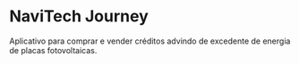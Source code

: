 # NaviTech Journey
 
Aplicativo para comprar e vender créditos advindo de excedente de energia de placas fotovoltaicas.